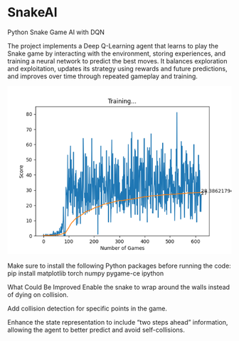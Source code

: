 # SnakeAI
Python Snake Game AI with DQN

The project implements a Deep Q-Learning agent that learns to play the Snake game by interacting with the environment, storing experiences, and training a neural network to predict the best moves. It balances exploration and exploitation, updates its strategy using rewards and future predictions, and improves over time through repeated gameplay and training.

![After 80 iteration learns to go for the rat](Figure_1.png)

Make sure to install the following Python packages before running the code:
pip install matplotlib torch numpy pygame-ce ipython


What Could Be Improved
Enable the snake to wrap around the walls instead of dying on collision.

Add collision detection for specific points in the game.

Enhance the state representation to include “two steps ahead” information, allowing the agent to better predict and avoid self-collisions.
